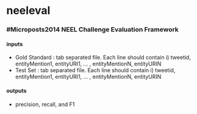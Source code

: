 neeleval
========

### #Microposts2014 NEEL Challenge Evaluation Framework

#### inputs
* Gold Standard : tab separated file. Each line should contain i) tweetid, entityMention1, entityURI1, ... , entityMentionN, entityURIN
* Test Set : tab separated file. Each line should contain i) tweetid, entityMention1, entityURI1, ... , entityMentionN, entityURIN

#### outputs
* precision, recall, and F1
